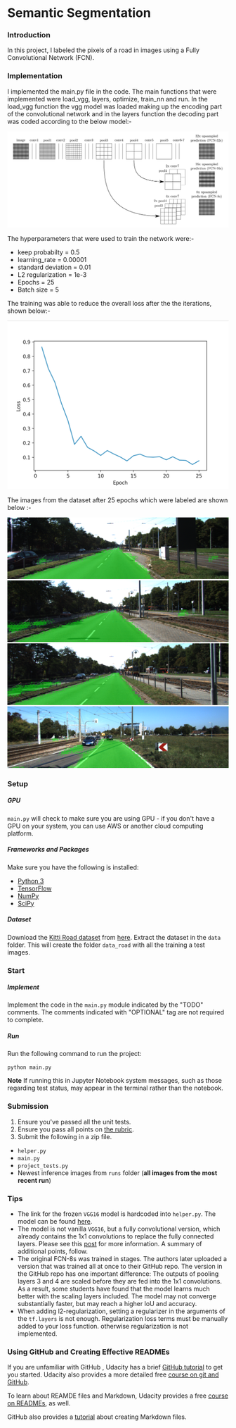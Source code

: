 # Semantic Segmentation
### Introduction
In this project, I labeled the pixels of a road in images using a Fully Convolutional Network (FCN).

### Implementation
I implemented the main.py file in the code. The main functions that were implemented were load_vgg, layers, optimize, train_nn and run. In the load_vgg function the vgg model was loaded making up the encoding part of the convolutional network and in the layers function the decoding part was coded according to the below model:-

![alt text](https://github.com/deepanshu96/Carnd-Segmentation/blob/master/screens/Screen%20Shot%202019-01-10%20at%2010.56.59%20AM.png)

The hyperparameters that were used to train the network were:-
* keep probabilty = 0.5
* learning_rate = 0.00001
* standard deviation = 0.01
* L2 regularization = 1e-3
* Epochs = 25
* Batch size = 5

The training was able to reduce the overall loss after the the iterations, shown below:-

![alt_text](https://github.com/deepanshu96/Carnd-Segmentation/blob/master/screens/Screen%20Shot%202019-01-10%20at%2010.13.11%20AM.png)

The images from the dataset after 25 epochs which were labeled are shown below :-

![alt_text](https://github.com/deepanshu96/Carnd-Segmentation/blob/master/runs/1546951226.595684/um_000000.png)
![alt_text](https://github.com/deepanshu96/Carnd-Segmentation/blob/master/runs/1546951226.595684/um_000001.png)
![alt_text](https://github.com/deepanshu96/Carnd-Segmentation/blob/master/runs/1546951226.595684/um_000002.png)
![alt_text](https://github.com/deepanshu96/Carnd-Segmentation/blob/master/runs/1546951226.595684/um_000003.png)

### Setup
##### GPU
`main.py` will check to make sure you are using GPU - if you don't have a GPU on your system, you can use AWS or another cloud computing platform.
##### Frameworks and Packages
Make sure you have the following is installed:
 - [Python 3](https://www.python.org/)
 - [TensorFlow](https://www.tensorflow.org/)
 - [NumPy](http://www.numpy.org/)
 - [SciPy](https://www.scipy.org/)
##### Dataset
Download the [Kitti Road dataset](http://www.cvlibs.net/datasets/kitti/eval_road.php) from [here](http://www.cvlibs.net/download.php?file=data_road.zip).  Extract the dataset in the `data` folder.  This will create the folder `data_road` with all the training a test images.

### Start
##### Implement
Implement the code in the `main.py` module indicated by the "TODO" comments.
The comments indicated with "OPTIONAL" tag are not required to complete.
##### Run
Run the following command to run the project:
```
python main.py
```
**Note** If running this in Jupyter Notebook system messages, such as those regarding test status, may appear in the terminal rather than the notebook.

### Submission
1. Ensure you've passed all the unit tests.
2. Ensure you pass all points on [the rubric](https://review.udacity.com/#!/rubrics/989/view).
3. Submit the following in a zip file.
 - `helper.py`
 - `main.py`
 - `project_tests.py`
 - Newest inference images from `runs` folder  (**all images from the most recent run**)
 
 ### Tips
- The link for the frozen `VGG16` model is hardcoded into `helper.py`.  The model can be found [here](https://s3-us-west-1.amazonaws.com/udacity-selfdrivingcar/vgg.zip).
- The model is not vanilla `VGG16`, but a fully convolutional version, which already contains the 1x1 convolutions to replace the fully connected layers. Please see this [post](https://s3-us-west-1.amazonaws.com/udacity-selfdrivingcar/forum_archive/Semantic_Segmentation_advice.pdf) for more information.  A summary of additional points, follow. 
- The original FCN-8s was trained in stages. The authors later uploaded a version that was trained all at once to their GitHub repo.  The version in the GitHub repo has one important difference: The outputs of pooling layers 3 and 4 are scaled before they are fed into the 1x1 convolutions.  As a result, some students have found that the model learns much better with the scaling layers included. The model may not converge substantially faster, but may reach a higher IoU and accuracy. 
- When adding l2-regularization, setting a regularizer in the arguments of the `tf.layers` is not enough. Regularization loss terms must be manually added to your loss function. otherwise regularization is not implemented.
 
### Using GitHub and Creating Effective READMEs
If you are unfamiliar with GitHub , Udacity has a brief [GitHub tutorial](http://blog.udacity.com/2015/06/a-beginners-git-github-tutorial.html) to get you started. Udacity also provides a more detailed free [course on git and GitHub](https://www.udacity.com/course/how-to-use-git-and-github--ud775).

To learn about REAMDE files and Markdown, Udacity provides a free [course on READMEs](https://www.udacity.com/courses/ud777), as well. 

GitHub also provides a [tutorial](https://guides.github.com/features/mastering-markdown/) about creating Markdown files.
